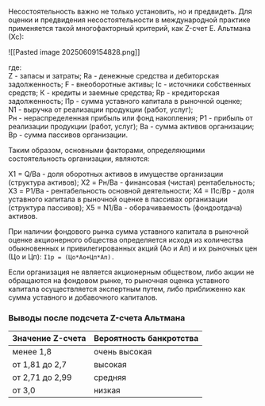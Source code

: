 Несостоятельность важно не только установить, но и предвидеть. Для оценки и предвидения несостоятельности в международной практике применяется такой многофакторный критерий, как Z-счет Е. Альтмана (Хс):

![[Pasted image 20250609154828.png]]

где:   
Z  - запасы и затраты;
Rа - денежные средства и дебиторская задолженность;
F - внеоборотные активы;
Iс - источники собственных средств;
К - кредиты и заемные средства;
Rр - кредиторская задолженность;
I1p -  сумма уставного капитала в рыночной оценке;	
N1 - выручка от реализации продукции (работ, услуг);	
Рн - нераспределенная прибыль или фонд накопления; 
Р1 - прибыль от реализации продукции (работ, услуг); 
Ва - сумма активов организации;
Вр - сумма пассивов организации. 

Таким образом, основными факторами, определяющими состоятельность организации, являются:

X1 = Q/Ba - доля оборотных активов в имуществе организации (структура активов);
X2 = Рн/Ва - финансовая (чистая) рентабельность;
X3 = Р1/Ва - рентабельность основной деятельности;
X4 = I1c/Вр - доля уставного капитала в рыночной оценке в пассивах организации (структура пассивов);
X5 = N1/Ва - оборачиваемость (фондоотдача) активов.

При наличии фондового рынка сумма уставного капитала в рыночной оценке акционерного общества определяется исходя из количества обыкновенных и привилегированных акций (Ао и Ап) и их рыночных цен (Цо и Цп):
`I1p = (Цо*Ао+Цп*Ап).`

Если организация не является  акционерным  обществом, либо акции не обращаются на фондовом рынке, то рыночная оценка уставного капитала осуществляется экспертным путем, либо приближенно как сумма уставного и добавочного капиталов.
### Выводы после подсчета Z-счета Альтмана

| Значение Z-счета | Вероятность банкротства |
| ---------------- | ----------------------- |
| менее 1,8        | очень высокая           |
| от 1,81 до 2,7   | высокая                 |
| от 2,71 до 2,99  | средняя                 |
| от 3,0           | низкая                  |